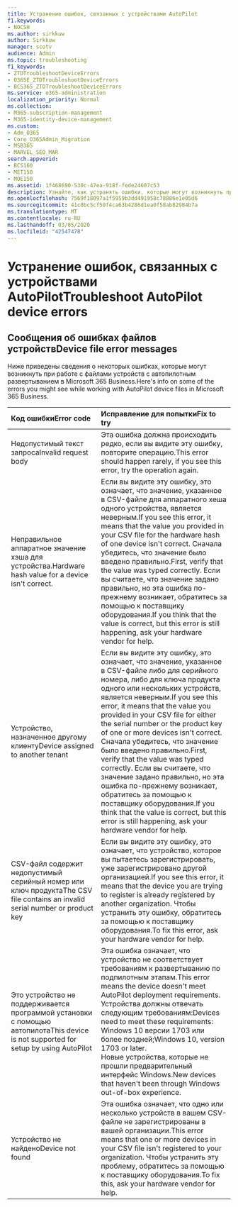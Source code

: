 ```yaml
---
title: Устранение ошибок, связанных с устройствами AutoPilot
f1.keywords:
- NOCSH
ms.author: sirkkuw
author: Sirkkuw
manager: scotv
audience: Admin
ms.topic: troubleshooting
f1_keywords:
- ZTDTroubleshootDeviceErrors
- O365E_ZTDTroubleshootDeviceErrors
- BCS365_ZTDTroubleshootDeviceErrors
ms.service: o365-administration
localization_priority: Normal
ms.collection:
- M365-subscription-management
- M365-identity-device-management
ms.custom:
- Adm_O365
- Core_O365Admin_Migration
- MSB365
- MARVEL_SEO_MAR
search.appverid:
- BCS160
- MET150
- MOE150
ms.assetid: 1f468690-530c-47ea-918f-fede24607c53
description: Узнайте, как устранять ошибки, которые могут возникнуть при работе с файлами устройств с автопилотом в Microsoft 365 Business.
ms.openlocfilehash: 7569f18097a1f5959b3dd491958c78886e1e05d6
ms.sourcegitcommit: 41c0bc5cf50f4ca63b4286d1ea0f58ab82984b7a
ms.translationtype: MT
ms.contentlocale: ru-RU
ms.lasthandoff: 03/05/2020
ms.locfileid: "42547478"
---
```

# <a name="troubleshoot-autopilot-device-errors"></a><span data-ttu-id="aab70-103">Устранение ошибок, связанных с устройствами AutoPilot</span><span class="sxs-lookup"><span data-stu-id="aab70-103">Troubleshoot AutoPilot device errors</span></span>

## <a name="device-file-error-messages"></a><span data-ttu-id="aab70-104">Сообщения об ошибках файлов устройств</span><span class="sxs-lookup"><span data-stu-id="aab70-104">Device file error messages</span></span>

<span data-ttu-id="aab70-105">Ниже приведены сведения о некоторых ошибках, которые могут возникнуть при работе с файлами устройств с автопилотным развертыванием в Microsoft 365 Business.</span><span class="sxs-lookup"><span data-stu-id="aab70-105">Here's info on some of the errors you might see while working with AutoPilot device files in Microsoft 365 Business.</span></span> 
  
|<span data-ttu-id="aab70-106">**Код ошибки**</span><span class="sxs-lookup"><span data-stu-id="aab70-106">**Error code**</span></span>|<span data-ttu-id="aab70-107">**Исправление для попытки**</span><span class="sxs-lookup"><span data-stu-id="aab70-107">**Fix to try**</span></span>|
|:-----|:-----|
|<span data-ttu-id="aab70-108">Недопустимый текст запроса</span><span class="sxs-lookup"><span data-stu-id="aab70-108">Invalid request body</span></span>  <br/> |<span data-ttu-id="aab70-109">Эта ошибка должна происходить редко, если вы видите эту ошибку, повторите операцию.</span><span class="sxs-lookup"><span data-stu-id="aab70-109">This error should happen rarely, if you see this error, try the operation again.</span></span>  <br/> |
|<span data-ttu-id="aab70-110">Неправильное аппаратное значение хэша для устройства.</span><span class="sxs-lookup"><span data-stu-id="aab70-110">Hardware hash value for a device isn't correct.</span></span>  <br/> |<span data-ttu-id="aab70-111">Если вы видите эту ошибку, это означает, что значение, указанное в CSV-файле для аппаратного хеша одного устройства, является неверным.</span><span class="sxs-lookup"><span data-stu-id="aab70-111">If you see this error, it means that the value you provided in your CSV file for the hardware hash of one device isn't correct.</span></span> <span data-ttu-id="aab70-112">Сначала убедитесь, что значение было введено правильно.</span><span class="sxs-lookup"><span data-stu-id="aab70-112">First, verify that the value was typed correctly.</span></span> <span data-ttu-id="aab70-113">Если вы считаете, что значение задано правильно, но эта ошибка по-прежнему возникает, обратитесь за помощью к поставщику оборудования.</span><span class="sxs-lookup"><span data-stu-id="aab70-113">If you think that the value is correct, but this error is still happening, ask your hardware vendor for help.</span></span>  <br/> |
|<span data-ttu-id="aab70-114">Устройство, назначенное другому клиенту</span><span class="sxs-lookup"><span data-stu-id="aab70-114">Device assigned to another tenant</span></span>  <br/> |<span data-ttu-id="aab70-115">Если вы видите эту ошибку, это означает, что значение, указанное в CSV-файле либо для серийного номера, либо для ключа продукта одного или нескольких устройств, является неверным.</span><span class="sxs-lookup"><span data-stu-id="aab70-115">If you see this error, it means that the value you provided in your CSV file for either the serial number or the product key of one or more devices isn't correct.</span></span> <span data-ttu-id="aab70-116">Сначала убедитесь, что значение было введено правильно.</span><span class="sxs-lookup"><span data-stu-id="aab70-116">First, verify that the value was typed correctly.</span></span> <span data-ttu-id="aab70-117">Если вы считаете, что значение задано правильно, но эта ошибка по-прежнему возникает, обратитесь за помощью к поставщику оборудования.</span><span class="sxs-lookup"><span data-stu-id="aab70-117">If you think that the value is correct, but this error is still happening, ask your hardware vendor for help.</span></span>  <br/> |
|<span data-ttu-id="aab70-118">CSV-файл содержит недопустимый серийный номер или ключ продукта</span><span class="sxs-lookup"><span data-stu-id="aab70-118">The CSV file contains an invalid serial number or product key</span></span>  <br/> |<span data-ttu-id="aab70-119">Если вы видите эту ошибку, это означает, что устройство, которое вы пытаетесь зарегистрировать, уже зарегистрировано другой организацией.</span><span class="sxs-lookup"><span data-stu-id="aab70-119">If you see this error, it means that the device you are trying to register is already registered by another organization.</span></span> <span data-ttu-id="aab70-120">Чтобы устранить эту ошибку, обратитесь за помощью к поставщику оборудования.</span><span class="sxs-lookup"><span data-stu-id="aab70-120">To fix this error, ask your hardware vendor for help.</span></span>  <br/> |
|<span data-ttu-id="aab70-121">Это устройство не поддерживается программой установки с помощью автопилота</span><span class="sxs-lookup"><span data-stu-id="aab70-121">This device is not supported for setup by using AutoPilot</span></span>  <br/> | <span data-ttu-id="aab70-122">Эта ошибка означает, что устройство не соответствует требованиям к развертыванию по подпилотным этапам.</span><span class="sxs-lookup"><span data-stu-id="aab70-122">This error means the device doesn't meet AutoPilot deployment requirements.</span></span> <span data-ttu-id="aab70-123">Устройства должны отвечать следующим требованиям:</span><span class="sxs-lookup"><span data-stu-id="aab70-123">Devices need to meet these requirements:</span></span>  <br/>  <span data-ttu-id="aab70-124">Windows 10 версии 1703 или более поздней;</span><span class="sxs-lookup"><span data-stu-id="aab70-124">Windows 10, version 1703 or later.</span></span>  <br/>  <span data-ttu-id="aab70-125">Новые устройства, которые не прошли предварительный интерфейс Windows.</span><span class="sxs-lookup"><span data-stu-id="aab70-125">New devices that haven't been through Windows out-of-box experience.</span></span>  <br/> |
|<span data-ttu-id="aab70-126">Устройство не найдено</span><span class="sxs-lookup"><span data-stu-id="aab70-126">Device not found</span></span>  <br/> |<span data-ttu-id="aab70-127">Эта ошибка означает, что одно или несколько устройств в вашем CSV-файле не зарегистрированы в вашей организации.</span><span class="sxs-lookup"><span data-stu-id="aab70-127">This error means that one or more devices in your CSV file isn't registered to your organization.</span></span> <span data-ttu-id="aab70-128">Чтобы устранить эту проблему, обратитесь за помощью к поставщику оборудования.</span><span class="sxs-lookup"><span data-stu-id="aab70-128">To fix this, ask your hardware vendor for help.</span></span>  <br/> |
